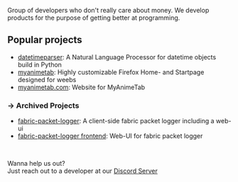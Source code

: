 Group of developers who don't really care about money. We develop products for the purpose of getting better at programming.  


## Popular projects

- [datetimeparser](https://github.com/aridevelopment-de/datetimeparser): A Natural Language Processor for datetime objects build in Python
- [myanimetab](https://github.com/aridevelopment-de/myanimetab): Highly customizable Firefox Home- and Startpage designed for weebs
- [myanimetab.com](https://github.com/aridevelopment-de/myanimetab.com): Website for MyAnimeTab

### -> Archived Projects
- [fabric-packet-logger](https://github.com/aridevelopment-de/fabric-packet-logger): A client-side fabric packet logger including a web-ui
- [fabric-packet-logger frontend](https://github.com/aridevelopment-de/fabric-packet-logger-frontend): Web-UI for fabric packet logger


<br>

Wanna help us out?  
Just reach out to a developer at our [Discord Server](https://aridevelopment.de/dc)
